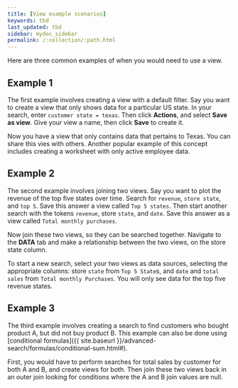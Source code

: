 ```yaml
---
title: [View example scenarios]
keywords: tbd
last_updated: tbd
sidebar: mydoc_sidebar
permalink: /:collection/:path.html
---
```

Here are three common examples of when you would need to use a view.

## Example 1

The first example involves creating a view with a default filter. Say you want to create a view that only shows data for a particular US state. In your search, enter `customer state = texas`. Then click **Actions**, and select **Save as view**. Give your view a name, then click **Save** to create it.

Now you have a view that only contains data that pertains to Texas. You can share this vies with others. Another popular example of this concept includes creating a worksheet with only active employee data.

## Example 2

The second example involves joining two views. Say you want to plot the revenue of the top five states over time. Search for `revenue`, `store state`, and `top 5`. Save this answer a view called `Top 5 states`. Then start another search with the tokens `revenue`, store `state`, and `date`. Save this answer as a view called `Total monthly purchases`.

Now join these two views, so they can be searched together. Navigate to the **DATA** tab and make a relationship between the two views, on the store state column.

To start a new search, select your two views as data sources, selecting the appropriate columns: store `state` from `Top 5 State`s, and `date` and `total sales` from `Total monthly Purchases`. You will only see data for the top five revenue states.

## Example 3

The third example involves creating a search to find customers who bought product A, but did not buy product B. This example can also be done using [conditional formulas]({{ site.baseurl }}/advanced-search/formulas/conditional-sum.html#).

First, you would have to perform searches for total sales by customer for both A and B, and create views for both. Then join these two views back in an outer join looking for conditions where the A and B join values are null.
